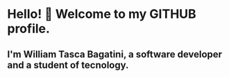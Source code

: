 # Hello! 👋 Welcome to my GITHUB profile.
## I'm William Tasca Bagatini, a software developer and a student of tecnology.
